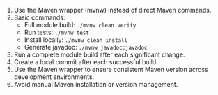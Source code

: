 1. Use the Maven wrapper (mvnw) instead of direct Maven commands.
2. Basic commands:
    - Full module build: `./mvnw clean verify`
    - Run tests: `./mvnw test`
    - Install locally: `./mvnw clean install`
    - Generate javadoc: `./mvnw javadoc:javadoc`
3. Run a complete module build after each significant change.
4. Create a local commit after each successful build.
5. Use the Maven wrapper to ensure consistent Maven version across development environments.
6. Avoid manual Maven installation or version management.